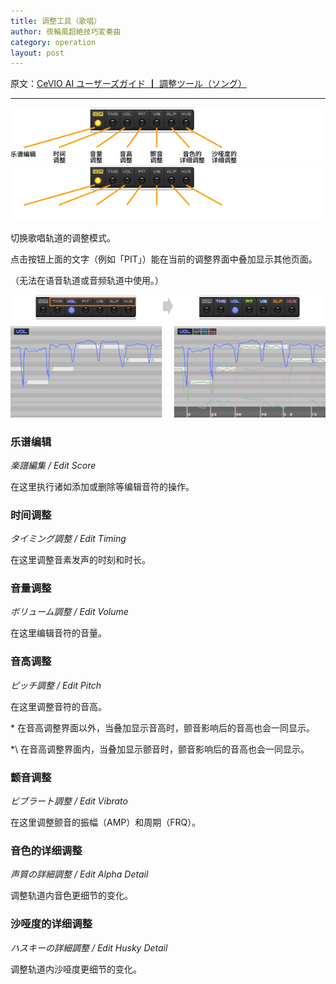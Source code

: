 ```yaml
---
title: 调整工具（歌唱）
author: 夜輪風超絶技巧変奏曲
category: operation
layout: post
---
```

原文：[CeVIO AI ユーザーズガイド ┃ 調整ツール（ソング）](https://cevio.jp/guide/cevio_ai/operation/adjusttool/)

---

![adjust tool](images/ope_04a_w.png#only-light)
![adjust tool](images/ope_04a_w_dark.png#only-dark)

切换歌唱轨道的调整模式。

点击按钮上面的文字（例如「PIT」）能在当前的调整界面中叠加显示其他页面。

（无法在语音轨道或音频轨道中使用。）

![overlay item](images/st05_20.png)

### 乐谱编辑

*楽譜編集 / Edit Score*

在这里执行诸如添加或删除等编辑音符的操作。

### 时间调整

*タイミング調整 / Edit Timing*

在这里调整音素发声的时刻和时长。

### 音量调整

*ボリューム調整 / Edit Volume*

在这里编辑音符的音量。

### 音高调整

*ピッチ調整 / Edit Pitch*

在这里调整音符的音高。

\* 在音高调整界面以外，当叠加显示音高时，颤音影响后的音高也会一同显示。

*\ 在音高调整界面内，当叠加显示颤音时，颤音影响后的音高也会一同显示。

### 颤音调整

*ビブラート調整 / Edit Vibrato*

在这里调整颤音的振幅（AMP）和周期（FRQ）。

### 音色的详细调整

*声質の詳細調整 / Edit Alpha Detail*

调整轨道内音色更细节的变化。

### 沙哑度的详细调整

*ハスキーの詳細調整 / Edit Husky Detail*

调整轨道内沙哑度更细节的变化。
